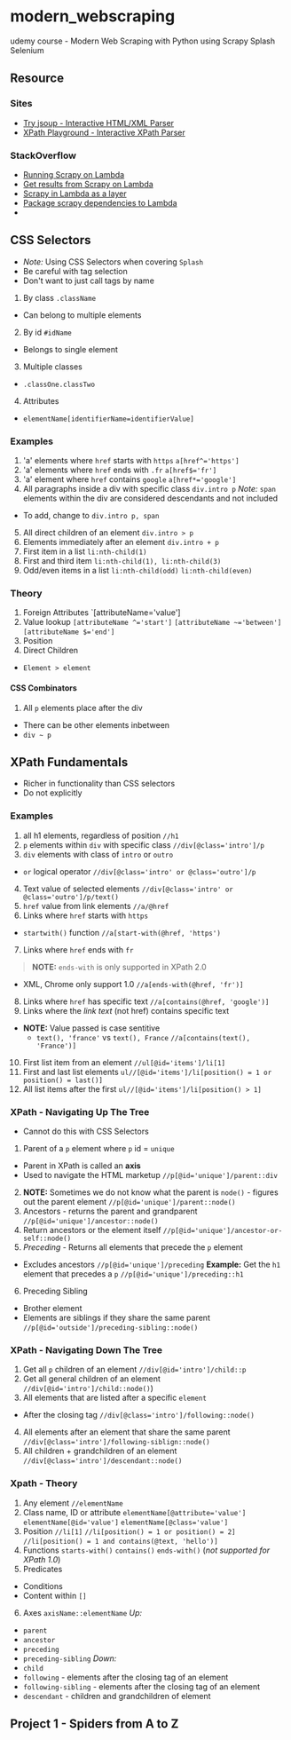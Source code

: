 # modern_webscraping
udemy course - Modern Web Scraping with Python using Scrapy Splash Selenium

## Resource
### Sites
- [Try jsoup - Interactive HTML/XML Parser](#https://try.jsoup.org/)
- [XPath Playground - Interactive XPath Parser](#https://scrapinghub.github.io/xpath-playground/)
### StackOverflow
- [Running Scrapy on Lambda](#https://stackoverflow.com/questions/51349379/how-to-run-a-scrapy-spider-from-aws-lambda)
- [Get results from Scrapy on Lambda](#https://stackoverflow.com/questions/52291998/unable-to-get-results-from-scrapy-on-aws-lambda)
- [Scrapy in Lambda as a layer](#https://stackoverflow.com/questions/55022402/using-scrapy-in-aws-lambda-function-as-a-layer)
- [Package scrapy dependencies to Lambda](#https://stackoverflow.com/questions/57104229/how-to-package-scrapy-dependency-to-lambda)
- [](#)

## CSS Selectors
- *Note:* Using CSS Selectors when covering `Splash`
- Be careful with tag selection
- Don't want to just call tags by name
1. By class
`.className`
- Can belong to multiple elements
2. By id
`#idName`
- Belongs to single element
3. Multiple classes
- `.classOne.classTwo`
4. Attributes
- `elementName[identifierName=identifierValue]`

### Examples
1. 'a' elements where `href` starts with `https`
`a[href^='https']`
2. 'a' elements where `href` ends with `.fr`
`a[href$='fr']`
3. 'a' element where `href` contains `google`
`a[href*='google']`
4. All paragraphs inside a div with specific class
`div.intro p`
*Note:* `span` elements within the div are considered descendants and not included
- To add, change to `div.intro p, span`
5. All direct children of an element
`div.intro > p`
6. Elements immediately after an element
`div.intro + p`
7. First item in a list
`li:nth-child(1)`
8. First and third item
`li:nth-child(1), li:nth-child(3)`
9. Odd/even items in a list
`li:nth-child(odd)`
`li:nth-child(even)`

### Theory
1. Foreign Attributes
`[attributeName='value']
2. Value lookup
`[attributeName ^='start']`
`[attributeName ~='between']`
`[attributeName $='end']`
3. Position
4. Direct Children
- `Element > element`
#### CSS Combinators
1. All `p` elements place after the div
- There can be other elements inbetween
- `div ~ p`


## XPath Fundamentals
- Richer in functionality than CSS selectors
- Do not explicitly

### Examples
1. all h1 elements, regardless of position
`//h1`
2. `p` elements within `div` with specific class
`//div[@class='intro']/p`
3. `div` elements with class of `intro` or `outro`
- `or` logical operator
`//div[@class='intro' or @class='outro']/p`
4. Text value of selected elements
`//div[@class='intro' or @class='outro']/p/text()`
5. `href` value from link elements
`//a/@href`
6. Links where `href` starts with `https`
- `startwith()` function
`//a[start-with(@href, 'https')`
7. Links where `href` ends with `fr`
> **NOTE:** `ends-with` is only supported in XPath 2.0
- XML, Chrome only support 1.0 
`//a[ends-with(@href, 'fr')]`
8. Links where `href` has specific text
`//a[contains(@href, 'google')]`
9. Links where the *link text* (not href) contains specific text
- **NOTE:** Value passed is case sentitive
    - `text(), 'france'` vs `text(), France`
`//a[contains(text(), 'France')]`
10. First list item from an element
`//ul[@id='items']/li[1]`
11. First and last list elements
`ul//[@id='items']/li[position() = 1 or position() = last()]`
12. All list items after the first
`ul//[@id='items']/li[position() > 1]`

### XPath - Navigating Up The Tree
- Cannot do this with CSS Selectors
1. Parent of a `p` element where `p` id = `unique`
- Parent in XPath is called an **axis**
- Used to navigate the HTML marketup
`//p[@id='unique']/parent::div`
2. **NOTE:** Sometimes we do not know what the parent is 
`node()` - figures out the parent element
`//p[@id='unique']/parent::node()`
3. Ancestors - returns the parent and grandparent
`//p[@id='unique']/ancestor::node()`
4. Return ancestors or the element itself
`//p[@id='unique']/ancestor-or-self::node()`
5. *Preceding* - Returns all elements that precede the `p` element
- Excludes ancestors
`//p[@id='unique']/preceding`
**Example:** Get the `h1` element that precedes a `p`
`//p[@id='unique']/preceding::h1`
6. Preceding Sibling
- Brother element
- Elements are siblings if they share the same parent
`//p[@id='outside']/preceding-sibling::node()`

### XPath - Navigating Down The Tree
1. Get all `p` children of an element
`//div[@id='intro']/child::p`
2. Get all general children of an element
`//div[@id='intro']/child::node()`)
3. All elements that are listed after a specific `element`
- After the closing tag
`//div[@class='intro']/following::node()`
4. All elements after an element that share the same parent
`//div[@class='intro']/following-siblign::node()`
5. All children + grandchildren of an element
`//div[@class='intro']/descendant::node()`

### Xpath - Theory
1. Any element 
`//elementName`
2. Class name, ID or attribute
`elementName[@attribute='value']`
`elementName[@id='value']`
`elementName[@class='value']`
3. Position
`//li[1]`
`//li[position() = 1 or position() = 2]`
`//li[position() = 1 and contains(@text, 'hello')]`
4. Functions
`starts-with()`
`contains()`
`ends-with()` (*not supported for XPath 1.0*)
5. Predicates
- Conditions
- Content within `[]`
6. Axes
`axisName::elementName`
*Up:* 
- `parent`
- `ancestor`
- `preceding`
- `preceding-sibling`
*Down:*
- `child`
- `following` - elements after the closing tag of an element
- `following-sibling` - elements after the closing tag of an element
- `descendant` - children and grandchildren of element


## Project 1 - Spiders from A to Z
